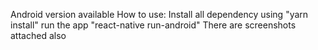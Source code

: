 Android version available
How to use:
Install all dependency using "yarn install"
run the app "react-native run-android"
There are screenshots attached also

